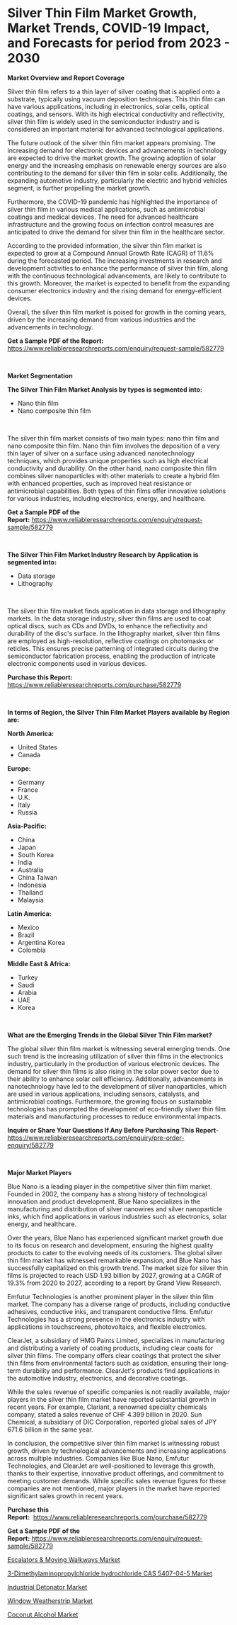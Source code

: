 <p><h1>Silver Thin Film Market Growth, Market Trends, COVID-19 Impact, and Forecasts for period from 2023 - 2030</h1></p><p><strong>Market Overview and Report Coverage</strong></p>
<p><p>Silver thin film refers to a thin layer of silver coating that is applied onto a substrate, typically using vacuum deposition techniques. This thin film can have various applications, including in electronics, solar cells, optical coatings, and sensors. With its high electrical conductivity and reflectivity, silver thin film is widely used in the semiconductor industry and is considered an important material for advanced technological applications.</p><p>The future outlook of the silver thin film market appears promising. The increasing demand for electronic devices and advancements in technology are expected to drive the market growth. The growing adoption of solar energy and the increasing emphasis on renewable energy sources are also contributing to the demand for silver thin film in solar cells. Additionally, the expanding automotive industry, particularly the electric and hybrid vehicles segment, is further propelling the market growth.</p><p>Furthermore, the COVID-19 pandemic has highlighted the importance of silver thin film in various medical applications, such as antimicrobial coatings and medical devices. The need for advanced healthcare infrastructure and the growing focus on infection control measures are anticipated to drive the demand for silver thin film in the healthcare sector.</p><p>According to the provided information, the silver thin film market is expected to grow at a Compound Annual Growth Rate (CAGR) of 11.6% during the forecasted period. The increasing investments in research and development activities to enhance the performance of silver thin film, along with the continuous technological advancements, are likely to contribute to this growth. Moreover, the market is expected to benefit from the expanding consumer electronics industry and the rising demand for energy-efficient devices.</p><p>Overall, the silver thin film market is poised for growth in the coming years, driven by the increasing demand from various industries and the advancements in technology.</p></p>
<p><strong>Get a Sample PDF of the Report:</strong> <a href="https://www.reliableresearchreports.com/enquiry/request-sample/582779">https://www.reliableresearchreports.com/enquiry/request-sample/582779</a></p>
<p>&nbsp;</p>
<p><strong>Market Segmentation</strong></p>
<p><strong>The Silver Thin Film Market Analysis by types is segmented into:</strong></p>
<p><ul><li>Nano thin film</li><li>Nano composite thin film</li></ul></p>
<p>&nbsp;</p>
<p><p>The silver thin film market consists of two main types: nano thin film and nano composite thin film. Nano thin film involves the deposition of a very thin layer of silver on a surface using advanced nanotechnology techniques, which provides unique properties such as high electrical conductivity and durability. On the other hand, nano composite thin film combines silver nanoparticles with other materials to create a hybrid film with enhanced properties, such as improved heat resistance or antimicrobial capabilities. Both types of thin films offer innovative solutions for various industries, including electronics, energy, and healthcare.</p></p>
<p><strong>Get a Sample PDF of the Report:</strong>&nbsp;<a href="https://www.reliableresearchreports.com/enquiry/request-sample/582779">https://www.reliableresearchreports.com/enquiry/request-sample/582779</a></p>
<p>&nbsp;</p>
<p><strong>The Silver Thin Film Market Industry Research by Application is segmented into:</strong></p>
<p><ul><li>Data storage</li><li>Lithography</li></ul></p>
<p>&nbsp;</p>
<p><p>The silver thin film market finds application in data storage and lithography markets. In the data storage industry, silver thin films are used to coat optical discs, such as CDs and DVDs, to enhance the reflectivity and durability of the disc's surface. In the lithography market, silver thin films are employed as high-resolution, reflective coatings on photomasks or reticles. This ensures precise patterning of integrated circuits during the semiconductor fabrication process, enabling the production of intricate electronic components used in various devices.</p></p>
<p><strong>Purchase this Report:</strong>&nbsp; <a href="https://www.reliableresearchreports.com/purchase/582779">https://www.reliableresearchreports.com/purchase/582779</a></p>
<p>&nbsp;</p>
<p><strong>In terms of Region, the Silver Thin Film Market Players available by Region are:</strong></p>
<p>
    <p> <strong> North America: </strong>
        <ul>
            <li>United States</li>
            <li>Canada</li>
        </ul>
        </p> 
    <p> <strong> Europe: </strong>
        <ul>
            <li>Germany</li>
            <li>France</li>
            <li>U.K.</li>
            <li>Italy</li>
            <li>Russia</li>
        </ul>
        </p> 
    <p> <strong> Asia-Pacific: </strong>
        <ul>
            <li>China</li>
            <li>Japan</li>
            <li>South Korea</li>
            <li>India</li>
            <li>Australia</li>
            <li>China Taiwan</li>
            <li>Indonesia</li>
            <li>Thailand</li>
            <li>Malaysia</li>
        </ul>
        </p> 
    <p> <strong> Latin America: </strong>
        <ul>
            <li>Mexico</li>
            <li>Brazil</li>
            <li>Argentina Korea</li>
            <li>Colombia</li>
        </ul>
        </p> 
    <p> <strong> Middle East & Africa: </strong>
        <ul>
            <li>Turkey</li>
            <li>Saudi</li>
            <li>Arabia</li>
            <li>UAE</li>
            <li>Korea</li>
        </ul>
    </p>
    </p>
<p>&nbsp;</p>
<p><strong>What are the Emerging Trends in the Global Silver Thin Film market?</strong></p>
<p><p>The global silver thin film market is witnessing several emerging trends. One such trend is the increasing utilization of silver thin films in the electronics industry, particularly in the production of various electronic devices. The demand for silver thin films is also rising in the solar power sector due to their ability to enhance solar cell efficiency. Additionally, advancements in nanotechnology have led to the development of silver nanoparticles, which are used in various applications, including sensors, catalysts, and antimicrobial coatings. Furthermore, the growing focus on sustainable technologies has prompted the development of eco-friendly silver thin film materials and manufacturing processes to reduce environmental impacts.</p></p>
<p><strong>Inquire or Share Your Questions If Any Before Purchasing This Report</strong>- <a href="https://www.reliableresearchreports.com/enquiry/pre-order-enquiry/582779">https://www.reliableresearchreports.com/enquiry/pre-order-enquiry/582779</a></p>
<p>&nbsp;</p>
<p><strong>Major Market Players</strong></p>
<p><p>Blue Nano is a leading player in the competitive silver thin film market. Founded in 2002, the company has a strong history of technological innovation and product development. Blue Nano specializes in the manufacturing and distribution of silver nanowires and silver nanoparticle inks, which find applications in various industries such as electronics, solar energy, and healthcare.</p><p>Over the years, Blue Nano has experienced significant market growth due to its focus on research and development, ensuring the highest quality products to cater to the evolving needs of its customers. The global silver thin film market has witnessed remarkable expansion, and Blue Nano has successfully capitalized on this growth trend. The market size for silver thin films is projected to reach USD 1.93 billion by 2027, growing at a CAGR of 19.3% from 2020 to 2027, according to a report by Grand View Research.</p><p>Emfutur Technologies is another prominent player in the silver thin film market. The company has a diverse range of products, including conductive adhesives, conductive inks, and transparent conductive films. Emfutur Technologies has a strong presence in the electronics industry with applications in touchscreens, photovoltaics, and flexible electronics.</p><p>ClearJet, a subsidiary of HMG Paints Limited, specializes in manufacturing and distributing a variety of coating products, including clear coats for silver thin films. The company offers clear coatings that protect the silver thin films from environmental factors such as oxidation, ensuring their long-term durability and performance. ClearJet's products find applications in the automotive industry, electronics, and decorative coatings.</p><p>While the sales revenue of specific companies is not readily available, major players in the silver thin film market have reported substantial growth in recent years. For example, Clariant, a renowned specialty chemicals company, stated a sales revenue of CHF 4.399 billion in 2020. Sun Chemical, a subsidiary of DIC Corporation, reported global sales of JPY 671.6 billion in the same year.</p><p>In conclusion, the competitive silver thin film market is witnessing robust growth, driven by technological advancements and increasing applications across multiple industries. Companies like Blue Nano, Emfutur Technologies, and ClearJet are well-positioned to leverage this growth, thanks to their expertise, innovative product offerings, and commitment to meeting customer demands. While specific sales revenue figures for these companies are not mentioned, major players in the market have reported significant sales growth in recent years.</p></p>
<p><strong>Purchase this Report:</strong>&nbsp;&nbsp;<a href="https://www.reliableresearchreports.com/purchase/582779">https://www.reliableresearchreports.com/purchase/582779</a></p>
<p></p>
<p><strong>Get a Sample PDF of the Report:</strong>&nbsp;<a href="https://www.reliableresearchreports.com/enquiry/request-sample/582779">https://www.reliableresearchreports.com/enquiry/request-sample/582779</a></p>
<p><p><a href="https://medium.com/@beaugrant15/escalators-amp-moving-walkways-market-size-growth-forecast-2023-2030-05ef301a8013">Escalators & Moving Walkways Market</a></p><p><a href="https://github.com/rahu1502/Market-Research-Report-List-1/blob/main/3-dimethylaminopropylchloride-hydrochloride-cas-5407-04-5-market.md">3-Dimethylaminopropylchloride hydrochloride CAS 5407-04-5 Market</a></p><p><a href="https://www.linkedin.com/pulse/industrial-detonator-market-size-2023-2030-global-analysis/">Industrial Detonator Market</a></p><p><a href="https://github.com/rahu1505/Market-Research-Report-List-1/blob/main/window-weatherstrip-market.md">Window Weatherstrip Market</a></p><p><a href="https://medium.com/@hesterorn1944/coconut-alcohol-market-size-growth-forecast-2023-2030-525bf32c901f">Coconut Alcohol Market</a></p></p>